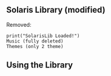 ## Solaris Library (modified)

Removed:
```
print("SolarisLib Loaded!")
Music (fully deleted)
Themes (only 2 theme)
```

## Using the Library


```